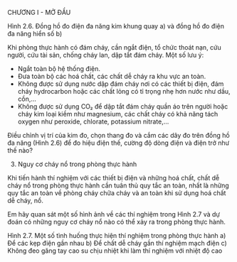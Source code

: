 CHƯƠNG I - MỞ ĐẦU

Hình 2.6. Đồng hồ đo điện đa năng kim khung quay a) và đồng hồ đo điện đa năng hiển số b)

Khi phòng thực hành có đám cháy, cần ngắt điện, tổ chức thoát nạn, cứu người, cứu tài sản, chống cháy lan, dập tắt đám cháy. Một số lưu ý:
- Ngắt toàn bộ hệ thống điện.
- Đưa toàn bộ các hoá chất, các chất dễ cháy ra khu vực an toàn.
- Không được sử dụng nước dập đám cháy nơi có các thiết bị điện, đám cháy hydrocarbon hoặc các chất lỏng có tỉ trọng nhẹ hơn nước như dầu, cồn,...
- Không được sử dụng CO₂ để dập tắt đám cháy quần áo trên người hoặc cháy kim loại kiềm như magnesium, các chất cháy có khả năng tách oxygen như peroxide, chlorate, potassium nitrate,...

Điều chỉnh vị trí của kim đo, chọn thang đo và cắm các dây đo trên đồng hồ đa năng (Hình 2.6) để đo hiệu điện thế, cường độ dòng điện và điện trở như thế nào?

3. Nguy cơ cháy nổ trong phòng thực hành

Khi tiến hành thí nghiệm với các thiết bị điện và những hoá chất, chất dễ cháy nổ trong phòng thực hành cần tuân thủ quy tắc an toàn, nhất là những quy tắc an toàn về phòng cháy chữa cháy và an toàn khi sử dụng hoá chất dễ cháy, nổ.

Em hãy quan sát một số hình ảnh về các thí nghiệm trong Hình 2.7 và dự đoán có những nguy cơ cháy nổ nào có thể xảy ra trong phòng thực hành.

Hình 2.7. Một số tình huống thực hiện thí nghiệm trong phòng thực hành
a) Để các kẹp điện gần nhau
b) Để chất dễ cháy gần thí nghiệm mạch điện
c) Không đeo găng tay cao su chịu nhiệt khi làm thí nghiệm với nhiệt độ cao